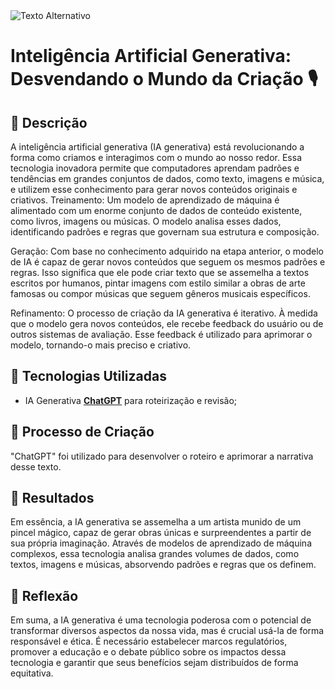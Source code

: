 <img src="https://i.postimg.cc/hP4RCW84/Inteligencia-Artificial-hype-ou-revolucao-destaque.jpg" alt="Texto Alternativo">

# Inteligência Artificial Generativa: Desvendando o Mundo da Criação 🎙️

## 📒 Descrição
A inteligência artificial generativa (IA generativa) está revolucionando a forma como criamos e interagimos com o mundo ao nosso redor. Essa tecnologia inovadora permite que computadores aprendam padrões e tendências em grandes conjuntos de dados, como texto, imagens e música, e utilizem esse conhecimento para gerar novos conteúdos originais e criativos.
Treinamento: Um modelo de aprendizado de máquina é alimentado com um enorme conjunto de dados de conteúdo existente, como livros, imagens ou músicas. O modelo analisa esses dados, identificando padrões e regras que governam sua estrutura e composição.

Geração: Com base no conhecimento adquirido na etapa anterior, o modelo de IA é capaz de gerar novos conteúdos que seguem os mesmos padrões e regras. Isso significa que ele pode criar texto que se assemelha a textos escritos por humanos, pintar imagens com estilo similar a obras de arte famosas ou compor músicas que seguem gêneros musicais específicos.

Refinamento: O processo de criação da IA generativa é iterativo. À medida que o modelo gera novos conteúdos, ele recebe feedback do usuário ou de outros sistemas de avaliação. Esse feedback é utilizado para aprimorar o modelo, tornando-o mais preciso e criativo.

## 🤖 Tecnologias Utilizadas
- IA Generativa **[ChatGPT](https://chat.openai.com)** para roteirização e revisão;

## 🧐 Processo de Criação
"ChatGPT" foi utilizado para desenvolver o roteiro e aprimorar a narrativa desse texto. 

## 🚀 Resultados
Em essência, a IA generativa se assemelha a um artista munido de um pincel mágico, capaz de gerar obras únicas e surpreendentes a partir de sua própria imaginação. Através de modelos de aprendizado de máquina complexos, essa tecnologia analisa grandes volumes de dados, como textos, imagens e músicas, absorvendo padrões e regras que os definem.

## 💭 Reflexão
Em suma, a IA generativa é uma tecnologia poderosa com o potencial de transformar diversos aspectos da nossa vida, mas é crucial usá-la de forma responsável e ética. É necessário estabelecer marcos regulatórios, promover a educação e o debate público sobre os impactos dessa tecnologia e garantir que seus benefícios sejam distribuídos de forma equitativa.

